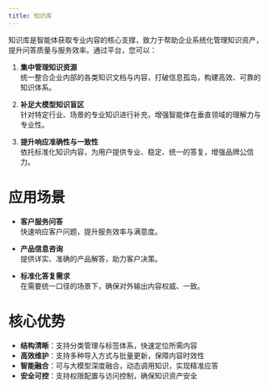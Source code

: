 ```yaml
---
title: 知识库
---
```


知识库是智能体获取专业内容的核心支撑，致力于帮助企业系统化管理知识资产，提升问答质量与服务效率。通过平台，您可以：

1. **集中管理知识资源**  
   统一整合企业内部的各类知识文档与内容，打破信息孤岛，构建高效、可靠的知识体系。

2. **补足大模型知识盲区**  
   针对特定行业、场景的专业知识进行补充，增强智能体在垂直领域的理解力与专业性。

3. **提升响应准确性与一致性**  
   依托标准化知识内容，为用户提供专业、稳定、统一的答复，增强品牌公信力。

# 应用场景

- **客户服务问答**  
  快速响应客户问题，提升服务效率与满意度。

- **产品信息咨询**  
  提供详实、准确的产品解答，助力客户决策。

- **标准化答复需求**  
  在需要统一口径的场景下，确保对外输出内容权威、一致。

# 核心优势

- **结构清晰**：支持分类管理与标签体系，快速定位所需内容  
- **高效维护**：支持多种导入方式与批量更新，保障内容时效性  
- **智能融合**：可与大模型深度融合，动态调用知识，实现精准应答  
- **安全可控**：支持权限配置与访问控制，确保知识资产安全